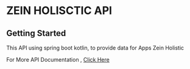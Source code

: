 # ZEIN HOLISCTIC API

## Getting Started
This API using spring boot kotlin, to provide data for Apps Zein Holistic

For More API Documentation , [Click Here](https://documenter.getpostman.com/view/406989/TzRLmWfz)